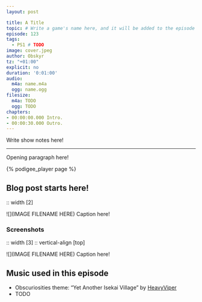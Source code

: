 ```yaml
---
layout: post

title: A Title
topic: # Write a game's name here, and it will be added to the episode title.
episode: 123
tags:
  - PS1 # TODO
image: cover.jpeg
author: Obskyr
tz: "+01:00"
explicit: no
duration: '0:01:00'
audio:
  m4a: name.m4a
  ogg: name.ogg
filesize:
  m4a: TODO
  ogg: TODO
chapters:
- 00:00:00.000 Intro.
- 00:00:30.000 Outro.
---
```


Write show notes here!

-----

Opening paragraph here!

{% podigee_player page %}

## Blog post starts here!

:: width [2]

![](IMAGE FILENAME HERE)
Caption here!

### Screenshots

:: width [3]
:: vertical-align [top]

![](IMAGE FILENAME HERE)
Caption here!

## Music used in this episode

* Obscuriosities theme: “Yet Another Isekai Village” by [HeavyViper](https://heavyviper.bandcamp.com/)
* TODO
